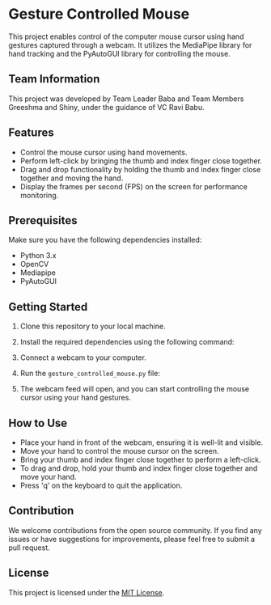 # Gesture Controlled Mouse

This project enables control of the computer mouse cursor using hand gestures captured through a webcam. It utilizes the MediaPipe library for hand tracking and the PyAutoGUI library for controlling the mouse.

## Team Information

This project was developed by Team Leader Baba and Team Members Greeshma and Shiny, under the guidance of VC Ravi Babu.

## Features

- Control the mouse cursor using hand movements.
- Perform left-click by bringing the thumb and index finger close together.
- Drag and drop functionality by holding the thumb and index finger close together and moving the hand.
- Display the frames per second (FPS) on the screen for performance monitoring.

## Prerequisites

Make sure you have the following dependencies installed:

- Python 3.x
- OpenCV
- Mediapipe
- PyAutoGUI

## Getting Started

1. Clone this repository to your local machine.
2. Install the required dependencies using the following command:


3. Connect a webcam to your computer.
4. Run the `gesture_controlled_mouse.py` file:


5. The webcam feed will open, and you can start controlling the mouse cursor using your hand gestures.

## How to Use

- Place your hand in front of the webcam, ensuring it is well-lit and visible.
- Move your hand to control the mouse cursor on the screen.
- Bring your thumb and index finger close together to perform a left-click.
- To drag and drop, hold your thumb and index finger close together and move your hand.
- Press 'q' on the keyboard to quit the application.

## Contribution

We welcome contributions from the open source community. If you find any issues or have suggestions for improvements, please feel free to submit a pull request.

## License

This project is licensed under the [MIT License](LICENSE).
